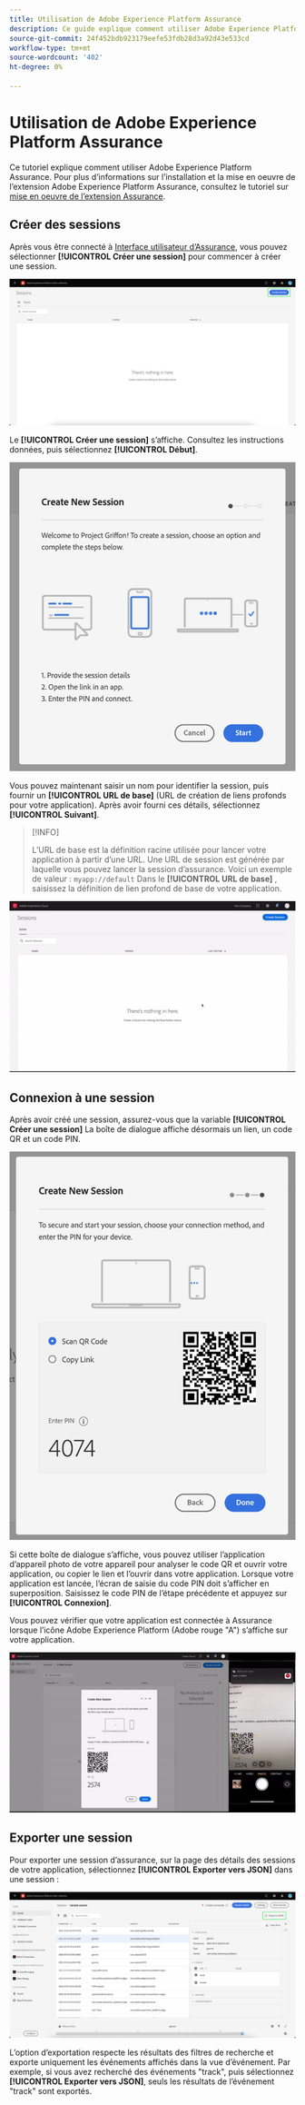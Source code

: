 ```yaml
---
title: Utilisation de Adobe Experience Platform Assurance
description: Ce guide explique comment utiliser Adobe Experience Platform Assurance une fois qu’il a été installé et mis en oeuvre.
source-git-commit: 24f452bdb923179eefe53fdb28d3a92d43e533cd
workflow-type: tm+mt
source-wordcount: '402'
ht-degree: 0%

---
```



# Utilisation de Adobe Experience Platform Assurance

Ce tutoriel explique comment utiliser Adobe Experience Platform Assurance. Pour plus d’informations sur l’installation et la mise en oeuvre de l’extension Adobe Experience Platform Assurance, consultez le tutoriel sur [mise en oeuvre de l’extension Assurance](./implement-assurance.md).

## Créer des sessions

Après vous être connecté à [Interface utilisateur d’Assurance](https://experience.adobe.com/assurance), vous pouvez sélectionner **[!UICONTROL Créer une session]** pour commencer à créer une session.

![Le bouton Créer une session est mis en surbrillance et vous indique où vous pouvez créer une session.](./images/using-assurance/create-session.png)

Le **[!UICONTROL Créer une session]** s’affiche. Consultez les instructions données, puis sélectionnez **[!UICONTROL Début]**.

![La boîte de dialogue Créer une nouvelle session s’affiche, affichant des instructions sur l’utilisation d’Assurance.](./images/using-assurance/create-new-session.png)

Vous pouvez maintenant saisir un nom pour identifier la session, puis fournir un **[!UICONTROL URL de base]** (URL de création de liens profonds pour votre application). Après avoir fourni ces détails, sélectionnez **[!UICONTROL Suivant]**.

>[!INFO]
>
>L’URL de base est la définition racine utilisée pour lancer votre application à partir d’une URL. Une URL de session est générée par laquelle vous pouvez lancer la session d’assurance. Voici un exemple de valeur : `myapp://default` Dans le **[!UICONTROL URL de base]** , saisissez la définition de lien profond de base de votre application.

![Le workflow complet de création d’une session s’affiche.](./images/using-assurance/create-session.gif)

## Connexion à une session

Après avoir créé une session, assurez-vous que la variable **[!UICONTROL Créer une session]** La boîte de dialogue affiche désormais un lien, un code QR et un code PIN.

![Une boîte de dialogue présentant les options de connexion à votre session d’assurance s’affiche.](./images/using-assurance/create-new-session-pin.png)

Si cette boîte de dialogue s’affiche, vous pouvez utiliser l’application d’appareil photo de votre appareil pour analyser le code QR et ouvrir votre application, ou copier le lien et l’ouvrir dans votre application. Lorsque votre application est lancée, l’écran de saisie du code PIN doit s’afficher en superposition. Saisissez le code PIN de l’étape précédente et appuyez sur **[!UICONTROL Connexion]**.

Vous pouvez vérifier que votre application est connectée à Assurance lorsque l’icône Adobe Experience Platform (Adobe rouge &quot;A&quot;) s’affiche sur votre application.

![Le workflow complet de connexion de votre application à une session d’assurance s’affiche.](./images/using-assurance/connect-session.gif)

## Exporter une session

Pour exporter une session d’assurance, sur la page des détails des sessions de votre application, sélectionnez **[!UICONTROL Exporter vers JSON]** dans une session :

![Exporter une session](./images/using-assurance/export-session.png)

L’option d’exportation respecte les résultats des filtres de recherche et exporte uniquement les événements affichés dans la vue d’événement. Par exemple, si vous avez recherché des événements &quot;track&quot;, puis sélectionnez **[!UICONTROL Exporter vers JSON]**, seuls les résultats de l’événement &quot;track&quot; sont exportés.
